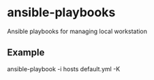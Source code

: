 # ansible-playbooks
Ansible playbooks for managing local workstation

## Example
ansible-playbook -i hosts default.yml -K
